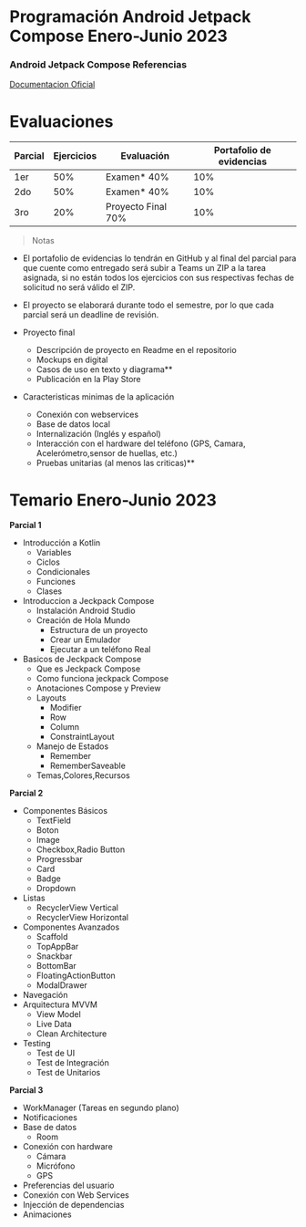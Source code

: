 # Programación Android Jetpack Compose Enero-Junio 2023
### Android Jetpack Compose Referencias

[Documentacion Oficial](https://developer.android.com/jetpack/compose?hl=es-419 "Documentacion Oficial")

# Evaluaciones 
Parcial       | Ejercicios |  Evaluación | Portafolio de evidencias
------------- | ----------- |  ----------- |  ----------- | 
 1er  |  50% | Examen* 40% |  10%
 2do  |  50% | Examen* 40% |  10%
 3ro  |  20% | Proyecto Final 70% |  10%


> Notas

 - El portafolio de evidencias lo tendrán en GitHub y al final del parcial para que cuente como entregado será subir a Teams un ZIP a la tarea asignada, si no están todos los ejercicios con sus respectivas fechas de solicitud no será válido el ZIP.
  
 - El proyecto se elaborará durante todo el semestre, por lo que cada parcial será un deadline de revisión. 


- Proyecto final
	- Descripción de proyecto en Readme en el repositorio
	- Mockups en digital
	- Casos de uso en texto y diagrama**
	- Publicación en la Play Store
	
- Caracteristicas minimas de la aplicación
	- Conexión con webservices
	- Base de datos local
	- Internalización (Inglés y español)
	- Interacción con el hardware del teléfono (GPS, Camara, Acelerómetro,sensor de huellas, etc.)
	- Pruebas unitarias (al menos las criticas)**	



# Temario Enero-Junio 2023

**Parcial 1**

- Introducción a Kotlin
	- 	Variables
	- 	Ciclos
	- 	Condicionales
	- 	Funciones
	- 	Clases
- Introduccion a Jeckpack Compose
	- Instalación Android Studio
	- Creación de Hola Mundo
		- Estructura de un proyecto
		- Crear un Emulador
		- Ejecutar a un teléfono Real
- Basicos de Jeckpack Compose
	- Que es Jeckpack Compose
	- Como funciona jeckpack Compose
	- Anotaciones Compose y Preview
	- Layouts
		- Modifier
		- Row
		- Column
		- ConstraintLayout
	- Manejo de Estados
		- Remember
		- RememberSaveable
	- Temas,Colores,Recursos



**Parcial 2**
- Componentes Básicos
	- TextField
	- Boton
	- Image
	- Checkbox,Radio Button
	- Progressbar
	- Card
	- Badge
	- Dropdown
- Listas
	- RecyclerView Vertical
	- RecyclerView Horizontal
- Componentes Avanzados
	- Scaffold
	- TopAppBar
	- Snackbar
	- BottomBar
	- FloatingActionButton
	- ModalDrawer
- Navegación
- Arquitectura MVVM
	- View Model
	- Live Data
	- Clean Architecture
- Testing
	- Test de UI
	- Test de Integración 
	- Test de Unitarios

**Parcial 3**
- WorkManager (Tareas en segundo plano)
- Notificaciones
- Base de datos 
	- Room
- Conexión con hardware
	- Cámara
	- Micrófono
	- GPS
- Preferencias del usuario
- Conexión con Web Services
- Injección de dependencias
- Animaciones
